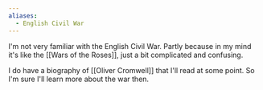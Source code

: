 ```yaml
---
aliases:
  - English Civil War
---
```

I'm not very familiar with the English Civil War. Partly because in my mind it's like the [[Wars of the Roses]], just a bit complicated and confusing.

I do have a biography of [[Oliver Cromwell]] that I'll read at some point. So I'm sure I'll learn more about the war then.